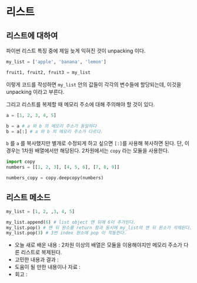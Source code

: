 # 리스트

## 리스트에 대하여
파이썬 리스트 특징 중에 제일 늦게 익혀진 것이 unpacking 이다.
```python
my_list = ['apple', 'banana', 'lemon']

fruit1, fruit2, fruit3 = my_list
```
이렇게 코드를 작성하면 `my_list` 안의 값들이 각각의 변수들에 할당되는데, 이것을 unpacking 이라고 부른다.

그리고 리스트를 복제할 때 메모리 주소에 대해 주의해야 할 것이 있다.
```python
a = [1, 2, 3, 4, 5]

b = a # a 와 b 의 메모리 주소가 동일하다
b = a[:] # a 와 b 의 메모리 주소가 다르다.
```
`b` 를 `a` 를 복사했지만 별개로 수정되게 하고 싶으면 `[:]`를 사용해 복사하면 된다.
단, 이 경우는 1차원 배열에서만 해당된다. 2차원에서는 `copy` 라는 모듈을 사용한다.
```python
import copy
numbers = [[1, 2, 3], [4, 5, 6], [7, 8, 9]]

numbers_copy = copy.deepcopy(numbers)
```

## 리스트 메소드

```python
my_list = [1, 2, ,3, 4, 5]

my_list.append(6) # list object 맨 뒤에 6이 추가된다.
my_list.pop() # 맨 뒤 원소를 return 함과 동시에 my_list의 맨 뒤 원소가 삭제된다.
my_list.pop(3) # 3번 index 원소에 pop 이 작동한다.
```


- 오늘 새로 배운 내용 : 2차원 이상의 배열은 모듈을 이용해야지만 메모리 주소가 다른 리스트로 복제된다.
- 고민한 내용과 결과 : 
- 도움이 될 만한 내용이나 자료 : 
- 회고 : 